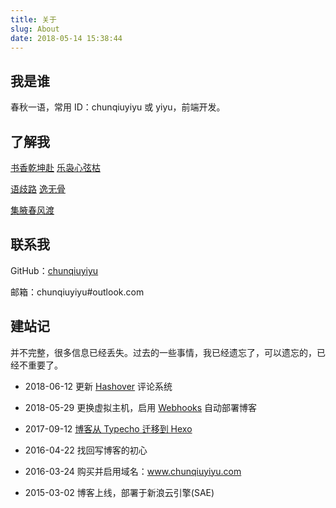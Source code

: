 ```yaml
---
title: 关于
slug: About
date: 2018-05-14 15:38:44
---
```

## 我是谁
春秋一语，常用 ID：chunqiuyiyu 或 yiyu，前端开发。

## 了解我
[书香乾坤赴][1]
[乐袅心弦枯][2]


[语歧路][3]
[逸无骨][4]


[集腋春风渡][5]

## 联系我
GitHub：[chunqiuyiyu][6]

邮箱：chunqiuyiyu#outlook.com

## 建站记
并不完整，很多信息已经丢失。过去的一些事情，我已经遗忘了，可以遗忘的，已经不重要了。

* 2018-06-12 更新 [Hashover][7] 评论系统
* 2018-05-29 更换虚拟主机，启用 [Webhooks][10] 自动部署博客
* 2017-09-12 [博客从 Typecho 迁移到 Hexo][9]
* 2016-04-22 找回写博客的初心
* 2016-03-24 购买并启用域名：www.chunqiuyiyu.com
* 2015-03-02 博客上线，部署于新浪云引擎(SAE)


  [1]: http://www.chunqiuyiyu.com/tags/books/
  [2]: http://www.chunqiuyiyu.com/music/
  [3]: http://www.chunqiuyiyu.com/tags/word/
  [4]: http://www.chunqiuyiyu.com/tags/game/
  [5]: http://www.chunqiuyiyu.com/project/
  [6]: https://github.com/chunqiuyiyu
  [7]: https://github.com/jacobwb/hashover-next
  [8]: https://github.com/adtac/commento
  [9]: http://www.chunqiuyiyu.com/2017/09/migrate-blog-from-typecho-to-hexo.html
  [10]: https://developer.github.com/webhooks/
  
